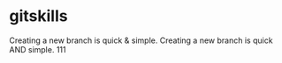 # gitskills
Creating a new branch is quick & simple.
Creating a new branch is quick AND simple.
111
